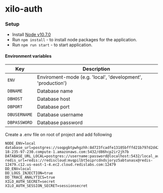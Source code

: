 # xilo-auth

### Setup
- Install [Node v10.7.0](https://nodejs.org/en/download/)
- Run `npm install` - to install node packages for the application.
- Run `npm run start` - to start application.

#### Environment variables

|  Key            | Description  |
|-----------------|--------------|
| `ENV`      | Enviroment-mode (e.g. 'local', 'development', 'production') |
| `DBNAME`        | Database name |
| `DBHOST`        | Database host |
| `DBPORT`        | Database port |
| `DBUSERNAME`    | Database username |
| `DBPASSWORD`    | Database password |

Create a .env file on root of project and add following

```
NODE_ENV=local 
database_url=postgres://soqpgbtpwhgzhh:8d723fcadfe13105bfffd21b797d2d425ec96889e291dc795dd846fa8d232146@ec2-18-235-97-230.compute-1.amazonaws.com:5432/d86hcp2ir2jh7b
DATABASE_URL_LOCAL=postgres://username:password@localhost:5432/local_auth
redis_url=redis://rediscloud:mvqpilbt5oiprcdndsjoryz5abtunasx@redis-12479.c12.us-east-1-4.ec2.cloud.redislabs.com:12479
DD_ENV=local
DD_LOGS_INJECTION=true
DD_TRACE_ANALYTICS=true
XILO_AUTH_SECRET=secret
XILO_AUTH_SESSION_SECRET=sessionsecret
```

